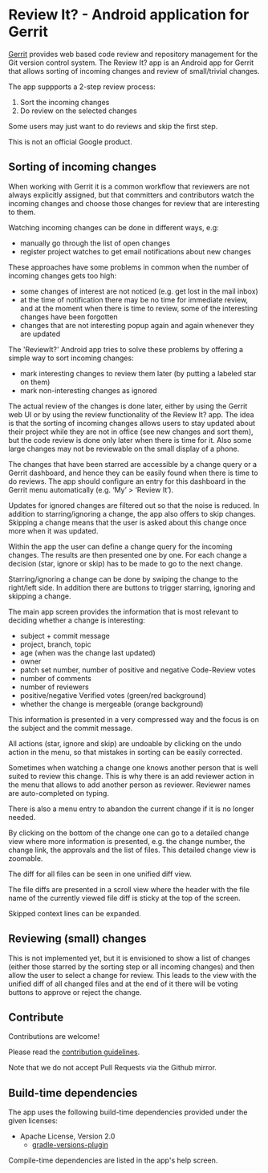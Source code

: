 # Review It? - Android application for Gerrit

[Gerrit](https://www.gerritcodereview.com) provides web based code review and
repository management for the Git version control system. The Review It? app is
an Android app for Gerrit that allows sorting of incoming changes and review of
small/trivial changes.

The app suppports a 2-step review process:

1. Sort the incoming changes
2. Do review on the selected changes

Some users may just want to do reviews and skip the first step.

This is not an official Google product.

## Sorting of incoming changes

When working with Gerrit it is a common workflow that reviewers are not always
explicitly assigned, but that committers and contributors watch the incoming
changes and choose those changes for review that are interesting to them.

Watching incoming changes can be done in different ways, e.g:

* manually go through the list of open changes
* register project watches to get email notifications about new changes

These approaches have some problems in common when the number of incoming
changes gets too high:

* some changes of interest are not noticed (e.g. get lost in the mail inbox)
* at the time of notification there may be no time for immediate review, and at
  the moment when there is time to review, some of the interesting changes have
  been forgotten
* changes that are not interesting popup again and again whenever they are
  updated

The 'ReviewIt?' Android app tries to solve these problems by offering a simple
way to sort incoming changes:

* mark interesting changes to review them later (by putting a labeled star on
  them)
* mark non-interesting changes as ignored

The actual review of the changes is done later, either by using the Gerrit web
UI or by using the review functionality of the Review It? app. The idea is that
the sorting of incoming changes allows users to stay updated about their project
while they are not in office (see new changes and sort them), but the code
review is done only later when there is time for it. Also some large changes may
not be reviewable on the small display of a phone.

The changes that have been starred are accessible by a change query or a Gerrit
dashboard, and hence they can be easily found when there is time to do reviews.
The app should configure an entry for this dashboard in the Gerrit menu
automatically (e.g. ‘My’ > ‘Review It’).

Updates for ignored changes are filtered out so that the noise is reduced.
In addition to starring/ignoring a change, the app also offers to skip changes.
Skipping a change means that the user is asked about this change once more when
it was updated.

Within the app the user can define a change query for the incoming changes. The
results are then presented one by one. For each change a decision (star, ignore
or skip) has to be made to go to the next change.

Starring/ignoring a change can be done by swiping the change to the right/left
side. In addition there are buttons to trigger starring, ignoring and skipping a
change.

The main app screen provides the information that is most relevant to deciding
whether a change is interesting:

* subject + commit message
* project, branch, topic
* age (when was the change last updated)
* owner
* patch set number, number of positive and negative Code-Review votes
* number of comments
* number of reviewers
* positive/negative Verified votes (green/red background)
* whether the change is mergeable (orange background)

This information is presented in a very compressed way and the focus is on the
subject and the commit message.

All actions (star, ignore and skip) are undoable by clicking on the undo action
in the menu, so that mistakes in sorting can be easily corrected.

Sometimes when watching a change one knows another person that is well suited to
review this change. This is why there is an add reviewer action in the menu that
allows to add another person as reviewer. Reviewer names are auto-completed on
typing.

There is also a menu entry to abandon the current change if it is no longer
needed.

By clicking on the bottom of the change one can go to a detailed change view
where more information is presented, e.g. the change number, the change link,
the approvals and the list of files. This detailed change view is zoomable.

The diff for all files can be seen in one unified diff view.

The file diffs are presented in a scroll view where the header with the file
name of the currently viewed file diff is sticky at the top of the screen.

Skipped context lines can be expanded.

## Reviewing (small) changes

This is not implemented yet, but it is envisioned to show a list of changes
(either those starred by the sorting step or all incoming changes) and then
allow the user to select a change for review. This leads to the view with the
unified diff of all changed files and at the end of it there will be voting
buttons to approve or reject the change.

## Contribute

Contributions are welcome!

Please read the [contribution
guidelines](https://gerrit.googlesource.com/apps/reviewit/+/master/CONTRIBUTING).

Note that we do not accept Pull Requests via the Github mirror.

## Build-time dependencies

The app uses the following build-time dependencies provided under the given licenses:

* Apache License, Version 2.0
  * [gradle-versions-plugin](https://github.com/ben-manes/gradle-versions-plugin)

Compile-time dependencies are listed in the app's help screen.
